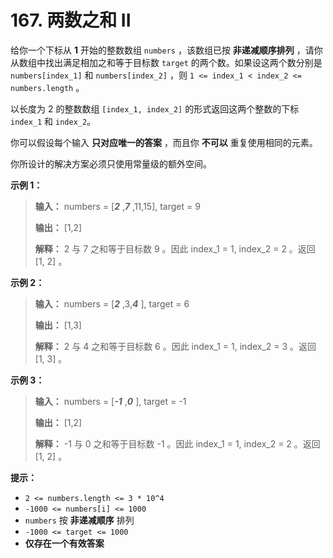 # 167. 两数之和 II

给你一个下标从 **1**  开始的整数数组 `numbers` ，该数组已按 **非递减顺序排列**   ，请你从数组中找出满足相加之和等于目标数
`target` 的两个数。如果设这两个数分别是 `numbers[index_1]` 和 `numbers[index_2]` ，则
`1 <= index_1 < index_2 <= numbers.length` 。

以长度为 2 的整数数组 `[index_1, index_2]` 的形式返回这两个整数的下标 `index_1` 和 `index_2`。

你可以假设每个输入 **只对应唯一的答案**  ，而且你 **不可以**  重复使用相同的元素。

你所设计的解决方案必须只使用常量级的额外空间。

**示例 1：**

> **输入：** numbers = \[**_2_** ,**_7_** ,11,15], target = 9
>
> **输出：** \[1,2]
>
> **解释：** 2 与 7 之和等于目标数 9 。因此 index_1 = 1, index_2 = 2 。返回 \[1, 2] 。

**示例 2：**

> **输入：** numbers = \[**_2_** ,3,**_4_** ], target = 6
>
> **输出：** \[1,3]
>
> **解释：** 2 与 4 之和等于目标数 6 。因此 index_1 = 1, index_2 = 3 。返回 \[1, 3] 。

**示例 3：**

> **输入：** numbers = \[**_\-1_** ,**_0_** ], target = \-1
>
> **输出：** \[1,2]
>
> **解释：** \-1 与 0 之和等于目标数 \-1 。因此 index_1 = 1, index_2 = 2 。返回 \[1, 2] 。

**提示：**

* `2 <= numbers.length <= 3 * 10^4`
* `-1000 <= numbers[i] <= 1000`
* `numbers` 按 **非递减顺序**  排列
* `-1000 <= target <= 1000`
* **仅存在一个有效答案**

